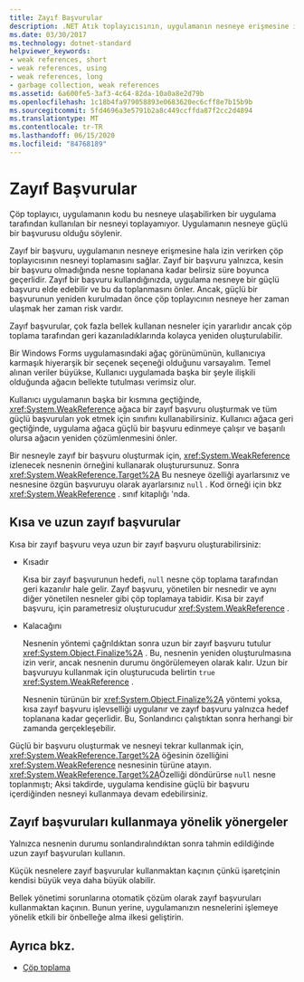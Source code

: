 ```yaml
---
title: Zayıf Başvurular
description: .NET Atık toplayıcısının, uygulamanın nesneye erişmesine izin verirken bir nesne toplamasına izin veren zayıf başvurular hakkında bilgi edinin.
ms.date: 03/30/2017
ms.technology: dotnet-standard
helpviewer_keywords:
- weak references, short
- weak references, using
- weak references, long
- garbage collection, weak references
ms.assetid: 6a600fe5-3af3-4c64-82da-10a0a8e2d79b
ms.openlocfilehash: 1c18b4fa979058893e0683620ec6cff8e7b15b9b
ms.sourcegitcommit: 5fd4696a3e5791b2a8c449ccffda87f2cc2d4894
ms.translationtype: MT
ms.contentlocale: tr-TR
ms.lasthandoff: 06/15/2020
ms.locfileid: "84768189"
---
```

# <a name="weak-references"></a>Zayıf Başvurular
Çöp toplayıcı, uygulamanın kodu bu nesneye ulaşabilirken bir uygulama tarafından kullanılan bir nesneyi toplayamıyor. Uygulamanın nesneye güçlü bir başvurusu olduğu söylenir.  
  
 Zayıf bir başvuru, uygulamanın nesneye erişmesine hala izin verirken çöp toplayıcısının nesneyi toplamasını sağlar. Zayıf bir başvuru yalnızca, kesin bir başvuru olmadığında nesne toplanana kadar belirsiz süre boyunca geçerlidir. Zayıf bir başvuru kullandığınızda, uygulama nesneye bir güçlü başvuru elde edebilir ve bu da toplanmasını önler. Ancak, güçlü bir başvurunun yeniden kurulmadan önce çöp toplayıcının nesneye her zaman ulaşmak her zaman risk vardır.  
  
 Zayıf başvurular, çok fazla bellek kullanan nesneler için yararlıdır ancak çöp toplama tarafından geri kazanıladıklarında kolayca yeniden oluşturulabilir.  
  
 Bir Windows Forms uygulamasındaki ağaç görünümünün, kullanıcıya karmaşık hiyerarşik bir seçenek seçeneği olduğunu varsayalım. Temel alınan veriler büyükse, Kullanıcı uygulamada başka bir şeyle ilişkili olduğunda ağacın bellekte tutulması verimsiz olur.  
  
 Kullanıcı uygulamanın başka bir kısmına geçtiğinde, <xref:System.WeakReference> ağaca bir zayıf başvuru oluşturmak ve tüm güçlü başvuruları yok etmek için sınıfını kullanabilirsiniz. Kullanıcı ağaca geri geçtiğinde, uygulama ağaca güçlü bir başvuru edinmeye çalışır ve başarılı olursa ağacın yeniden çözümlenmesini önler.  
  
 Bir nesneyle zayıf bir başvuru oluşturmak için, <xref:System.WeakReference> izlenecek nesnenin örneğini kullanarak oluşturursunuz. Sonra <xref:System.WeakReference.Target%2A> Bu nesneye özelliği ayarlarsınız ve nesnesine özgün başvuruyu olarak ayarlarsınız `null` . Kod örneği için bkz <xref:System.WeakReference> . sınıf kitaplığı 'nda.  
  
## <a name="short-and-long-weak-references"></a>Kısa ve uzun zayıf başvurular  
 Kısa bir zayıf başvuru veya uzun bir zayıf başvuru oluşturabilirsiniz:  
  
- Kısadır  
  
     Kısa bir zayıf başvurunun hedefi, `null` nesne çöp toplama tarafından geri kazanılır hale gelir. Zayıf başvuru, yönetilen bir nesnedir ve aynı diğer yönetilen nesneler gibi çöp toplamaya tabidir.  Kısa bir zayıf başvuru, için parametresiz oluşturucudur <xref:System.WeakReference> .  
  
- Kalacağını  
  
     Nesnenin yöntemi çağrıldıktan sonra uzun bir zayıf başvuru tutulur <xref:System.Object.Finalize%2A> . Bu, nesnenin yeniden oluşturulmasına izin verir, ancak nesnenin durumu öngörülemeyen olarak kalır. Uzun bir başvuruyu kullanmak için oluşturucuda belirtin `true` <xref:System.WeakReference> .  
  
     Nesnenin türünün bir <xref:System.Object.Finalize%2A> yöntemi yoksa, kısa zayıf başvuru işlevselliği uygulanır ve zayıf başvuru yalnızca hedef toplanana kadar geçerlidir. Bu, Sonlandırıcı çalıştıktan sonra herhangi bir zamanda gerçekleşebilir.  
  
 Güçlü bir başvuru oluşturmak ve nesneyi tekrar kullanmak için, <xref:System.WeakReference.Target%2A> öğesinin özelliğini <xref:System.WeakReference> nesnesinin türüne atayın. <xref:System.WeakReference.Target%2A>Özelliği döndürürse `null` nesne toplanmıştı; Aksi takdirde, uygulama kendisine güçlü bir başvuru içerdiğinden nesneyi kullanmaya devam edebilirsiniz.  
  
## <a name="guidelines-for-using-weak-references"></a>Zayıf başvuruları kullanmaya yönelik yönergeler  
 Yalnızca nesnenin durumu sonlandıralındıktan sonra tahmin edildiğinde uzun zayıf başvuruları kullanın.  
  
 Küçük nesnelere zayıf başvurular kullanmaktan kaçının çünkü işaretçinin kendisi büyük veya daha büyük olabilir.  
  
 Bellek yönetimi sorunlarına otomatik çözüm olarak zayıf başvuruları kullanmaktan kaçının. Bunun yerine, uygulamanızın nesnelerini işlemeye yönelik etkili bir önbelleğe alma ilkesi geliştirin.  
  
## <a name="see-also"></a>Ayrıca bkz.

- [Çöp toplama](index.md)
